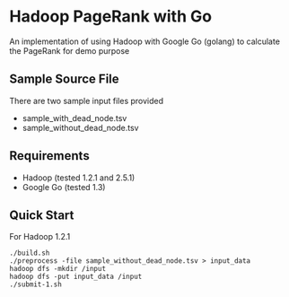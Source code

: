 # Hadoop PageRank with Go

An implementation of using Hadoop with Google Go (golang) to calculate the PageRank for demo purpose

## Sample Source File
There are two sample input files provided
 * sample_with_dead_node.tsv
 * sample_without_dead_node.tsv

## Requirements
 * Hadoop (tested 1.2.1 and 2.5.1)
 * Google Go (tested 1.3)

## Quick Start
For Hadoop 1.2.1
```
./build.sh
./preprocess -file sample_without_dead_node.tsv > input_data
hadoop dfs -mkdir /input
hadoop dfs -put input_data /input
./submit-1.sh
```


